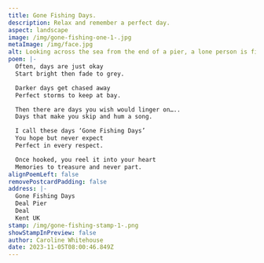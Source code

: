 ```yaml
---
title: Gone Fishing Days.
description: Relax and remember a perfect day.
aspect: landscape
image: /img/gone-fishing-one-1-.jpg
metaImage: /img/face.jpg
alt: Looking across the sea from the end of a pier, a lone person is fishing.
poem: |-
  Often, days are just okay
  Start bright then fade to grey.

  Darker days get chased away
  Perfect storms to keep at bay.

  Then there are days you wish would linger on…..
  Days that make you skip and hum a song.

  I call these days ‘Gone Fishing Days’
  You hope but never expect
  Perfect in every respect.

  Once hooked, you reel it into your heart
  Memories to treasure and never part.
alignPoemLeft: false
removePostcardPadding: false
address: |-
  Gone Fishing Days
  Deal Pier
  Deal 
  Kent UK
stamp: /img/gone-fishing-stamp-1-.png
showStampInPreview: false
author: Caroline Whitehouse
date: 2023-11-05T08:00:46.849Z
---
```

